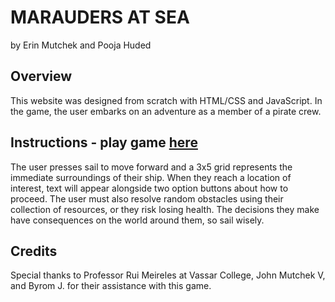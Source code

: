# MARAUDERS AT SEA
by Erin Mutchek and Pooja Huded

## Overview 
This website was designed from scratch with HTML/CSS and JavaScript. In the game, the user embarks on an adventure as a member of a pirate crew. 

## Instructions - play game [here](https://maraudersatsea.z13.web.core.windows.net/)
The user presses sail to move forward and a 3x5 grid represents the immediate surroundings of their ship. When they reach a location of interest, text will appear alongside two option buttons about how to proceed. The user must also resolve random obstacles using their collection of resources, or they risk losing health. The decisions they make have consequences on the world around them, so sail wisely.

## Credits
Special thanks to Professor Rui Meireles at Vassar College, John Mutchek V, and Byrom J. for their assistance with this game.
